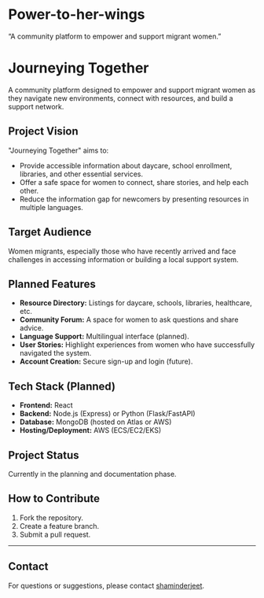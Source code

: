# Power-to-her-wings
“A community platform to empower and support migrant women.”
# Journeying Together

A community platform designed to empower and support migrant women as they navigate new environments, connect with resources, and build a support network.

## Project Vision

"Journeying Together" aims to:
- Provide accessible information about daycare, school enrollment, libraries, and other essential services.
- Offer a safe space for women to connect, share stories, and help each other.
- Reduce the information gap for newcomers by presenting resources in multiple languages.

## Target Audience

Women migrants, especially those who have recently arrived and face challenges in accessing information or building a local support system.

## Planned Features

- **Resource Directory:** Listings for daycare, schools, libraries, healthcare, etc.
- **Community Forum:** A space for women to ask questions and share advice.
- **Language Support:** Multilingual interface (planned).
- **User Stories:** Highlight experiences from women who have successfully navigated the system.
- **Account Creation:** Secure sign-up and login (future).

## Tech Stack (Planned)

- **Frontend:** React
- **Backend:** Node.js (Express) or Python (Flask/FastAPI)
- **Database:** MongoDB (hosted on Atlas or AWS)
- **Hosting/Deployment:** AWS (ECS/EC2/EKS)

## Project Status

Currently in the planning and documentation phase.

## How to Contribute

1. Fork the repository.
2. Create a feature branch.
3. Submit a pull request.

---

## Contact

For questions or suggestions, please contact [shaminderjeet](https://github.com/shaminderjeet).